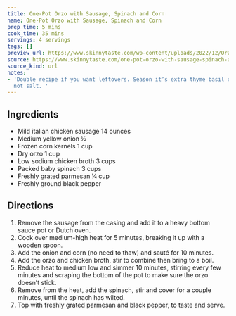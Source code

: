 ```yaml
---
title: One-Pot Orzo with Sausage, Spinach and Corn
name: One-Pot Orzo with Sausage, Spinach and Corn
prep_time: 5 mins
cook_time: 35 mins
servings: 4 servings
tags: []
preview_url: https://www.skinnytaste.com/wp-content/uploads/2022/12/Orzo-with-Italian-Sausage-Corn-and-Spinach-7-520x520.jpg
source: https://www.skinnytaste.com/one-pot-orzo-with-sausage-spinach-and-corn/
source_kind: url
notes:
- 'Double recipe if you want leftovers. Season it’s extra thyme basil oregano but
  not salt. '
---
```


## Ingredients
- Mild italian chicken sausage 14 ounces
- Medium yellow onion ½
- Frozen corn kernels 1 cup
- Dry orzo 1 cup
- Low sodium chicken broth 3 cups
- Packed baby spinach 3 cups
- Freshly grated parmesan ¼ cup
- Freshly ground black pepper


## Directions
1. Remove the sausage from the casing and add it to a heavy bottom sauce pot or Dutch oven.
2. Cook over medium-high heat for 5 minutes, breaking it up with a wooden spoon.
3. Add the onion and corn (no need to thaw) and sauté for 10 minutes.
4. Add the orzo and chicken broth, stir to combine then bring to a boil.
5. Reduce heat to medium low and simmer 10 minutes, stirring every few minutes and scraping the bottom of the pot to make sure the orzo doesn’t stick.
6. Remove from the heat, add the spinach, stir and cover for a couple minutes, until the spinach has wilted.
7. Top with freshly grated parmesan and black pepper, to taste and serve.
